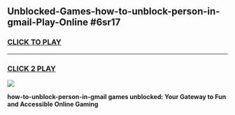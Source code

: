 
## Unblocked-Games-how-to-unblock-person-in-gmail-Play-Online #6sr17
<h3>
<a href="https://news.freeplayer.one?title=how-to-unblock-person-in-gmail&ref=3">CLICK TO PLAY</a></h3>
<hr>

<h3>
<a href="https://news.freeplayer.one?title=how-to-unblock-person-in-gmail&ref=3">CLICK 2 PLAY</a>
  
</h3>

<a href="https://news.freeplayer.one?title=how-to-unblock-person-in-gmail&ref=3"><img src="https://clearcache.store/games.png"></a>


**how-to-unblock-person-in-gmail games unblocked: Your Gateway to Fun and Accessible Online Gaming**

